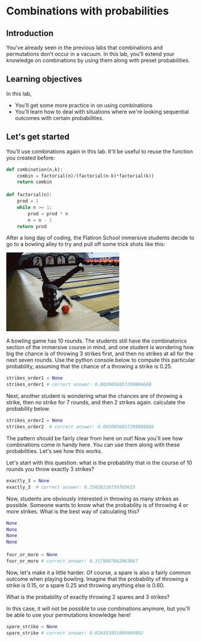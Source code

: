
# Combinations with probabilities

## Introduction

You've already seen in the previous labs that combinations and permutations don't occur in a vacuum. In this lab, you'll extend your knowledge on combinations by using them along with preset probabilities.

## Learning objectives

In this lab,

- You'll get some more practice in on using combinations
- You'll learn how to deal with situations where we're looking sequential outcomes with certain probabilities.

## Let's get started

You'll use combinations again in this lab. It'll be useful to reuse the function you created before:


```python
def combination(n,k):
    combin = factorial(n)/(factorial(n-k)*factorial(k))
    return combin

def factorial(n):
    prod = 1
    while n >= 1:
        prod = prod * n
        n = n - 1
    return prod
```

After a long day of coding, the Flatiron School immersive students decide to go to a bowling alley to try and pull off some trick shots like this:

<img src="bowling.gif">


A bowling game has 10 rounds. The students still have the combinatorics section of the immersive course in mind, and one student is wondering how big the chance is of throwing 3 strikes first, and then no strikes at all for the next seven rounds. Use the python console below to compute this particular probability, assuming that the chance of a throwing a strike is 0.25.


```python
strikes_order1 = None
strikes_order1 # correct answer: 0.0020856857299804688
```

Next, another student is wondering what the chances are of throwing a strike, then no strike for 7 rounds, and then 2 strikes again. calculate the probability below.


```python
strikes_order2 = None
strikes_order2  # correct answer: 0.0020856857299804688
```

The pattern should be fairly clear from here on out! Now you'll see how combinations come in handy here. You can use them along with these probabilities. Let's see how this works.

Let's start with this question: what is the probability that in the course of 10 rounds you throw exactly 3 strikes?


```python
exactly_3 = None
exactly_3  # correct answer: 0.25028228759765625
```

Now, students are obviously interested in throwing as many strikes as possible. Someone wants to know what the probability is of throwing 4 or more strikes. What is the best way of calculating this?


```python
None
None
None
None

four_or_more = None
four_or_more # correct answer: 0.3179807662963867
```

Now, let's make it a little harder. Of course, a spare is also a fairly common outcome when playing bowling. Imagine that the probability of throwing a strike is 0.15, or a spare 0.25 and throwing anything else is 0.60.

What is the probability of exactly throwing 2 spares and 3 strikes?

In this case, it will not be possible to use combinations anymore, but you'll be able to use your permutations knowledge here!


```python
spare_strike = None
spare_strike # correct answer: 0.026453951999999992
```
